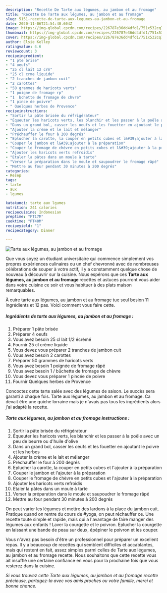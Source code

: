 ```yaml
---
description: "Recette De Tarte aux légumes, au jambon et au fromage"
title: "Recette De Tarte aux légumes, au jambon et au fromage"
slug: 5151-recette-de-tarte-aux-legumes-au-jambon-et-au-fromage
date: 2020-11-06T21:54:40.604Z
image: https://img-global.cpcdn.com/recipes/226787e36dd4dfd1/751x532cq70/tarte-aux-legumes-au-jambon-et-au-fromage-photo-principale-de-la-recette.jpg
thumbnail: https://img-global.cpcdn.com/recipes/226787e36dd4dfd1/751x532cq70/tarte-aux-legumes-au-jambon-et-au-fromage-photo-principale-de-la-recette.jpg
cover: https://img-global.cpcdn.com/recipes/226787e36dd4dfd1/751x532cq70/tarte-aux-legumes-au-jambon-et-au-fromage-photo-principale-de-la-recette.jpg
author: Elsie Kelley
ratingvalue: 4.6
reviewcount: 3
recipeingredient:
- "1 pte brise"
- "4 oeufs"
- "25 cl lait 12 crm"
- "25 cl crme liquide"
- "2 tranches de jambon cuit"
- "2 carottes"
- "50 grammes de haricots verts"
- "1 poigne de fromage rp"
- "1  bchette de fromage de chvre"
- "1 pince de poivre"
- " Quelques herbes de Provence"
recipeinstructions:
- "Sortir la pâte brisée du réfrigérateur"
- "Équeuter les haricots verts, les blanchir et les passer à la poêle avec un peu de beurre ou d&#39;huile d&#39;olive"
- "Dans un grand bol, casser les oeufs et les fouetter en ajoutant le poivre et les herbes"
- "Ajouter la crème et le lait et mélanger"
- "Préchauffer le four à 200 degrés"
- "Eplucher la carotte, la couper en petits cubes et l&#39;ajouter à la préparation"
- "Couper le jambon et l&#39;ajouter à la préparation"
- "Couper le fromage de chèvre en petits cubes et l&#39;ajouter à la préparation"
- "Ajouter les haricots verts refroidis"
- "Etaler la pâtes dans un moule à tarte"
- "Verser la préparation dans le moule et saupoudrer le fromage râpé"
- "Mettre au four pendant 30 minutes à 200 degrés"
categories:
- Resep
tags:
- tarte
- aux
- lgumes

katakunci: tarte aux lgumes 
nutrition: 241 calories
recipecuisine: Indonesian
preptime: "PT17M"
cooktime: "PT40M"
recipeyield: "1"
recipecategory: Dinner

---
```



![Tarte aux légumes, au jambon et au fromage](https://img-global.cpcdn.com/recipes/226787e36dd4dfd1/751x532cq70/tarte-aux-legumes-au-jambon-et-au-fromage-photo-principale-de-la-recette.jpg)

Que vous soyez un étudiant universitaire qui commence simplement vos propres expériences culinaires ou un chef chevronné avec de nombreuses célébrations de souper à votre actif, il y a constamment quelque chose de nouveau à découvrir sur la cuisine. Nous espérons que ces <strong> Tarte aux légumes, au jambon et au fromage </strong> recettes et astuces pourront vous aider dans votre cuisine ce soir et vous habituer à des plats maison remarquables.

<!--inarticleads1-->

À cuire tarte aux légumes, au jambon et au fromage tue seul besion 11 Ingrédients et 12 pas. Voici comment vous faire cette.

##### Ingrédients de tarte aux légumes, au jambon et au fromage :

1. Préparer 1 pâte brisée
1. Préparer 4 oeufs
1. Vous avez besoin 25 cl lait 1/2 écrémé
1. Fournir 25 cl crème liquide
1. Vous devez vous préparer 2 tranches de jambon cuit
1. Vous avez besoin 2 carottes
1. Préparer 50 grammes de haricots verts
1. Vous avez besoin 1 poignée de fromage râpé
1. Vous avez besoin 1 / bûchette de fromage de chèvre
1. Vous devez vous préparer 1 pincée de poivre
1. Fournir  Quelques herbes de Provence


Concoctez cette tarte salée avec des légumes de saison. Le succès sera garanti à chaque fois. Tarte aux légumes, au jambon et au fromage. Ca devait être une quiche lorraine mais je n&#39;avais pas tous les ingrédients alors j&#39;ai adapté la recette. 

<!--inarticleads2-->

##### Tarte aux légumes, au jambon et au fromage instructions :

1. Sortir la pâte brisée du réfrigérateur
1. Équeuter les haricots verts, les blanchir et les passer à la poêle avec un peu de beurre ou d&#39;huile d&#39;olive
1. Dans un grand bol, casser les oeufs et les fouetter en ajoutant le poivre et les herbes
1. Ajouter la crème et le lait et mélanger
1. Préchauffer le four à 200 degrés
1. Eplucher la carotte, la couper en petits cubes et l&#39;ajouter à la préparation
1. Couper le jambon et l&#39;ajouter à la préparation
1. Couper le fromage de chèvre en petits cubes et l&#39;ajouter à la préparation
1. Ajouter les haricots verts refroidis
1. Etaler la pâtes dans un moule à tarte
1. Verser la préparation dans le moule et saupoudrer le fromage râpé
1. Mettre au four pendant 30 minutes à 200 degrés


On peut varier les légumes et mettre des lardons à la place du jambon cuit. Pratique quand on rentre du cours de #yoga, on peut réchauffer ce. Une recette toute simple et rapide, mais qui a l&#39;avantage de faire manger des légumes aux enfants ! Laver la courgette et le poivron. Eplucher la courgette en laissant une bande de peau sur deux, épépiner le poivron et les couper. 

<!--inarticleads1-->

<p>
Vous n'avez pas besoin d'être un professionnel pour préparer un excellent repas. Il y a beaucoup de recettes qui semblent difficiles et accablantes, mais qui restent en fait, assez simples parmi celles de Tarte aux légumes, au jambon et au fromage recette. Nous souhaitons que cette recette vous ait insufflé une certaine confiance en vous pour la prochaine fois que vous resterez dans la cuisine.
</p>

<p>
<i>Si vous trouvez cette Tarte aux légumes, au jambon et au fromage recette précieuse, partagez-la avec vos amis proches ou votre famille, merci et bonne chance.</i>
</p>
